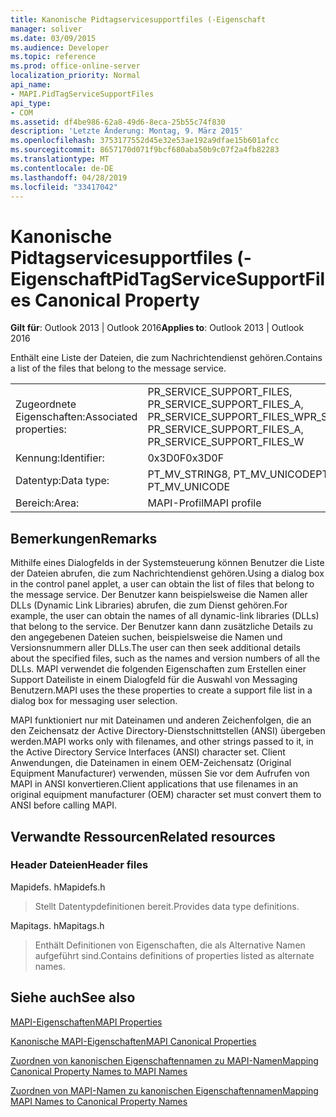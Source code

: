 ```yaml
---
title: Kanonische Pidtagservicesupportfiles (-Eigenschaft
manager: soliver
ms.date: 03/09/2015
ms.audience: Developer
ms.topic: reference
ms.prod: office-online-server
localization_priority: Normal
api_name:
- MAPI.PidTagServiceSupportFiles
api_type:
- COM
ms.assetid: df4be986-62a8-49d6-8eca-25b55c74f830
description: 'Letzte Änderung: Montag, 9. März 2015'
ms.openlocfilehash: 3753177552d45e32e53ae192a9dfae15b601afcc
ms.sourcegitcommit: 8657170d071f9bcf680aba50b9c07f2a4fb82283
ms.translationtype: MT
ms.contentlocale: de-DE
ms.lasthandoff: 04/28/2019
ms.locfileid: "33417042"
---
```

# <a name="pidtagservicesupportfiles-canonical-property"></a><span data-ttu-id="bf3ab-103">Kanonische Pidtagservicesupportfiles (-Eigenschaft</span><span class="sxs-lookup"><span data-stu-id="bf3ab-103">PidTagServiceSupportFiles Canonical Property</span></span>

  
  
<span data-ttu-id="bf3ab-104">**Gilt für**: Outlook 2013 | Outlook 2016</span><span class="sxs-lookup"><span data-stu-id="bf3ab-104">**Applies to**: Outlook 2013 | Outlook 2016</span></span> 
  
<span data-ttu-id="bf3ab-105">Enthält eine Liste der Dateien, die zum Nachrichtendienst gehören.</span><span class="sxs-lookup"><span data-stu-id="bf3ab-105">Contains a list of the files that belong to the message service.</span></span>
  
|||
|:-----|:-----|
|<span data-ttu-id="bf3ab-106">Zugeordnete Eigenschaften:</span><span class="sxs-lookup"><span data-stu-id="bf3ab-106">Associated properties:</span></span>  <br/> |<span data-ttu-id="bf3ab-107">PR_SERVICE_SUPPORT_FILES, PR_SERVICE_SUPPORT_FILES_A, PR_SERVICE_SUPPORT_FILES_W</span><span class="sxs-lookup"><span data-stu-id="bf3ab-107">PR_SERVICE_SUPPORT_FILES, PR_SERVICE_SUPPORT_FILES_A, PR_SERVICE_SUPPORT_FILES_W</span></span>  <br/> |
|<span data-ttu-id="bf3ab-108">Kennung:</span><span class="sxs-lookup"><span data-stu-id="bf3ab-108">Identifier:</span></span>  <br/> |<span data-ttu-id="bf3ab-109">0x3D0F</span><span class="sxs-lookup"><span data-stu-id="bf3ab-109">0x3D0F</span></span>  <br/> |
|<span data-ttu-id="bf3ab-110">Datentyp:</span><span class="sxs-lookup"><span data-stu-id="bf3ab-110">Data type:</span></span>  <br/> |<span data-ttu-id="bf3ab-111">PT_MV_STRING8, PT_MV_UNICODE</span><span class="sxs-lookup"><span data-stu-id="bf3ab-111">PT_MV_STRING8, PT_MV_UNICODE</span></span>  <br/> |
|<span data-ttu-id="bf3ab-112">Bereich:</span><span class="sxs-lookup"><span data-stu-id="bf3ab-112">Area:</span></span>  <br/> |<span data-ttu-id="bf3ab-113">MAPI-Profil</span><span class="sxs-lookup"><span data-stu-id="bf3ab-113">MAPI profile</span></span>  <br/> |
   
## <a name="remarks"></a><span data-ttu-id="bf3ab-114">Bemerkungen</span><span class="sxs-lookup"><span data-stu-id="bf3ab-114">Remarks</span></span>

<span data-ttu-id="bf3ab-115">Mithilfe eines Dialogfelds in der Systemsteuerung können Benutzer die Liste der Dateien abrufen, die zum Nachrichtendienst gehören.</span><span class="sxs-lookup"><span data-stu-id="bf3ab-115">Using a dialog box in the control panel applet, a user can obtain the list of files that belong to the message service.</span></span> <span data-ttu-id="bf3ab-116">Der Benutzer kann beispielsweise die Namen aller DLLs (Dynamic Link Libraries) abrufen, die zum Dienst gehören.</span><span class="sxs-lookup"><span data-stu-id="bf3ab-116">For example, the user can obtain the names of all dynamic-link libraries (DLLs) that belong to the service.</span></span> <span data-ttu-id="bf3ab-117">Der Benutzer kann dann zusätzliche Details zu den angegebenen Dateien suchen, beispielsweise die Namen und Versionsnummern aller DLLs.</span><span class="sxs-lookup"><span data-stu-id="bf3ab-117">The user can then seek additional details about the specified files, such as the names and version numbers of all the DLLs.</span></span> <span data-ttu-id="bf3ab-118">MAPI verwendet die folgenden Eigenschaften zum Erstellen einer Support Dateiliste in einem Dialogfeld für die Auswahl von Messaging Benutzern.</span><span class="sxs-lookup"><span data-stu-id="bf3ab-118">MAPI uses the these properties to create a support file list in a dialog box for messaging user selection.</span></span>
  
<span data-ttu-id="bf3ab-119">MAPI funktioniert nur mit Dateinamen und anderen Zeichenfolgen, die an den Zeichensatz der Active Directory-Dienstschnittstellen (ANSI) übergeben werden.</span><span class="sxs-lookup"><span data-stu-id="bf3ab-119">MAPI works only with filenames, and other strings passed to it, in the Active Directory Service Interfaces (ANSI) character set.</span></span> <span data-ttu-id="bf3ab-120">Client Anwendungen, die Dateinamen in einem OEM-Zeichensatz (Original Equipment Manufacturer) verwenden, müssen Sie vor dem Aufrufen von MAPI in ANSI konvertieren.</span><span class="sxs-lookup"><span data-stu-id="bf3ab-120">Client applications that use filenames in an original equipment manufacturer (OEM) character set must convert them to ANSI before calling MAPI.</span></span>
  
## <a name="related-resources"></a><span data-ttu-id="bf3ab-121">Verwandte Ressourcen</span><span class="sxs-lookup"><span data-stu-id="bf3ab-121">Related resources</span></span>

### <a name="header-files"></a><span data-ttu-id="bf3ab-122">Header Dateien</span><span class="sxs-lookup"><span data-stu-id="bf3ab-122">Header files</span></span>

<span data-ttu-id="bf3ab-123">Mapidefs. h</span><span class="sxs-lookup"><span data-stu-id="bf3ab-123">Mapidefs.h</span></span>
  
> <span data-ttu-id="bf3ab-124">Stellt Datentypdefinitionen bereit.</span><span class="sxs-lookup"><span data-stu-id="bf3ab-124">Provides data type definitions.</span></span>
    
<span data-ttu-id="bf3ab-125">Mapitags. h</span><span class="sxs-lookup"><span data-stu-id="bf3ab-125">Mapitags.h</span></span>
  
> <span data-ttu-id="bf3ab-126">Enthält Definitionen von Eigenschaften, die als Alternative Namen aufgeführt sind.</span><span class="sxs-lookup"><span data-stu-id="bf3ab-126">Contains definitions of properties listed as alternate names.</span></span>
    
## <a name="see-also"></a><span data-ttu-id="bf3ab-127">Siehe auch</span><span class="sxs-lookup"><span data-stu-id="bf3ab-127">See also</span></span>



[<span data-ttu-id="bf3ab-128">MAPI-Eigenschaften</span><span class="sxs-lookup"><span data-stu-id="bf3ab-128">MAPI Properties</span></span>](mapi-properties.md)
  
[<span data-ttu-id="bf3ab-129">Kanonische MAPI-Eigenschaften</span><span class="sxs-lookup"><span data-stu-id="bf3ab-129">MAPI Canonical Properties</span></span>](mapi-canonical-properties.md)
  
[<span data-ttu-id="bf3ab-130">Zuordnen von kanonischen Eigenschaftennamen zu MAPI-Namen</span><span class="sxs-lookup"><span data-stu-id="bf3ab-130">Mapping Canonical Property Names to MAPI Names</span></span>](mapping-canonical-property-names-to-mapi-names.md)
  
[<span data-ttu-id="bf3ab-131">Zuordnen von MAPI-Namen zu kanonischen Eigenschaftennamen</span><span class="sxs-lookup"><span data-stu-id="bf3ab-131">Mapping MAPI Names to Canonical Property Names</span></span>](mapping-mapi-names-to-canonical-property-names.md)

